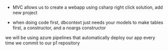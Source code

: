 - MVC allows us to create a webapp using csharp
right click solution, add new project

- when doing code first, dbcontext just needs your models to make tables first, a constructor, and a noargs constructor

we will be using azure pipelines that automatically deploy our app every time we commit to our p1 repository